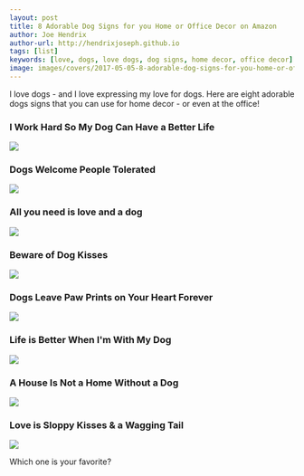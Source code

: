 ```yaml
---
layout: post
title: 8 Adorable Dog Signs for you Home or Office Decor on Amazon
author: Joe Hendrix
author-url: http://hendrixjoseph.github.io
tags: [list]
keywords: [love, dogs, love dogs, dog signs, home decor, office decor]
image: images/covers/2017-05-05-8-adorable-dog-signs-for-you-home-or-office-decor-on-amazon.jpg
---
```


I love dogs - and I love expressing my love for dogs. Here are eight adorable dogs signs that you can use for home decor - or even at the office!

### I Work Hard So My Dog Can Have a Better Life

<a href="https://www.amazon.com/Primitives-Kathy-Wood-Better-5-Inch/dp/B00CJFA4C8/ref=as_li_ss_il?&linkCode=li3&tag=puppysnuggles-20&linkId=48f544af386978326d287578175b2f59" target="_blank"><img border="0" src="//ws-na.amazon-adsystem.com/widgets/q?_encoding=UTF8&ASIN=B00CJFA4C8&Format=_SL250_&ID=AsinImage&MarketPlace=US&ServiceVersion=20070822&WS=1&tag=puppysnuggles-20" ></a><img src="https://ir-na.amazon-adsystem.com/e/ir?t=puppysnuggles-20&l=li3&o=1&a=B00CJFA4C8" width="1" height="1" border="0" alt="" style="border:none !important; margin:0px !important;" />

### Dogs Welcome People Tolerated

<a href="https://www.amazon.com/SJT94125-Welcome-People-Tolerated-plaque/dp/B00PD8ZCCU/ref=as_li_ss_il?&linkCode=li3&tag=puppysnuggles-20&linkId=c4cefe4025ed00ef4739bd934d606fba" target="_blank"><img border="0" src="//ws-na.amazon-adsystem.com/widgets/q?_encoding=UTF8&ASIN=B00PD8ZCCU&Format=_SL250_&ID=AsinImage&MarketPlace=US&ServiceVersion=20070822&WS=1&tag=puppysnuggles-20" ></a><img src="https://ir-na.amazon-adsystem.com/e/ir?t=puppysnuggles-20&l=li3&o=1&a=B00PD8ZCCU" width="1" height="1" border="0" alt="" style="border:none !important; margin:0px !important;" />

### All you need is love and a dog

<a href="https://www.amazon.com/Primitives-Kathy-Box-Sign-Need/dp/B004MRX2ZM/ref=as_li_ss_il?&linkCode=li2&tag=puppysnuggles-20&linkId=a175f1004189e3c39cc6325daa726891" target="_blank"><img border="0" src="//ws-na.amazon-adsystem.com/widgets/q?_encoding=UTF8&ASIN=B004MRX2ZM&Format=_SL160_&ID=AsinImage&MarketPlace=US&ServiceVersion=20070822&WS=1&tag=puppysnuggles-20" ></a><img src="https://ir-na.amazon-adsystem.com/e/ir?t=puppysnuggles-20&l=li2&o=1&a=B004MRX2ZM" width="1" height="1" border="0" alt="" style="border:none !important; margin:0px !important;" />

### Beware of Dog Kisses

<a href="https://www.amazon.com/Primitives-Kathy-Sign-3-Inch-Kisses/dp/B007RPZXFI/ref=as_li_ss_il?&linkCode=li3&tag=puppysnuggles-20&linkId=b9c9e1236f29abade6679b8e31b06d3f" target="_blank"><img border="0" src="//ws-na.amazon-adsystem.com/widgets/q?_encoding=UTF8&ASIN=B007RPZXFI&Format=_SL250_&ID=AsinImage&MarketPlace=US&ServiceVersion=20070822&WS=1&tag=puppysnuggles-20" ></a><img src="https://ir-na.amazon-adsystem.com/e/ir?t=puppysnuggles-20&l=li3&o=1&a=B007RPZXFI" width="1" height="1" border="0" alt="" style="border:none !important; margin:0px !important;" />

### Dogs Leave Paw Prints on Your Heart Forever

<a href="https://www.amazon.com/Primitives-Kathy-3-Inch-4-Inch-Prints/dp/B00864B7JU/ref=as_li_ss_il?&linkCode=li3&tag=puppysnuggles-20&linkId=6fc6015688e97686905b30bd55737281" target="_blank"><img border="0" src="//ws-na.amazon-adsystem.com/widgets/q?_encoding=UTF8&ASIN=B00864B7JU&Format=_SL250_&ID=AsinImage&MarketPlace=US&ServiceVersion=20070822&WS=1&tag=puppysnuggles-20" ></a><img src="https://ir-na.amazon-adsystem.com/e/ir?t=puppysnuggles-20&l=li3&o=1&a=B00864B7JU" width="1" height="1" border="0" alt="" style="border:none !important; margin:0px !important;" />

### Life is Better When I'm With My Dog

<a href="https://www.amazon.com/Primitives-Kathy-Square-Sign-4-Inch/dp/B00DN6GZZC/ref=as_li_ss_il?&linkCode=li3&tag=puppysnuggles-20&linkId=3ad2c9941487a4138b1ddb2f0cbe5131" target="_blank"><img border="0" src="//ws-na.amazon-adsystem.com/widgets/q?_encoding=UTF8&ASIN=B00DN6GZZC&Format=_SL250_&ID=AsinImage&MarketPlace=US&ServiceVersion=20070822&WS=1&tag=puppysnuggles-20" ></a><img src="https://ir-na.amazon-adsystem.com/e/ir?t=puppysnuggles-20&l=li3&o=1&a=B00DN6GZZC" width="1" height="1" border="0" alt="" style="border:none !important; margin:0px !important;" />

### A House Is Not a Home Without a Dog

<a href="https://www.amazon.com/House-Home-Without-Wood-Plaque-sign/dp/B00CSRJ1BM/ref=as_li_ss_il?&linkCode=li3&tag=puppysnuggles-20&linkId=c4eb31aa8df1357e0c2a93749463422e" target="_blank"><img border="0" src="//ws-na.amazon-adsystem.com/widgets/q?_encoding=UTF8&ASIN=B00CSRJ1BM&Format=_SL250_&ID=AsinImage&MarketPlace=US&ServiceVersion=20070822&WS=1&tag=puppysnuggles-20" ></a><img src="https://ir-na.amazon-adsystem.com/e/ir?t=puppysnuggles-20&l=li3&o=1&a=B00CSRJ1BM" width="1" height="1" border="0" alt="" style="border:none !important; margin:0px !important;" />

### Love is Sloppy Kisses & a Wagging Tail

<a href="https://www.amazon.com/Barnyard-Designs-Wagging-Vintage-Country/dp/B01DOPWNDE/ref=as_li_ss_il?&linkCode=li3&tag=puppysnuggles-20&linkId=67b1505a336a1361e92c79bed62323f3" target="_blank"><img border="0" src="//ws-na.amazon-adsystem.com/widgets/q?_encoding=UTF8&ASIN=B01DOPWNDE&Format=_SL250_&ID=AsinImage&MarketPlace=US&ServiceVersion=20070822&WS=1&tag=puppysnuggles-20" ></a><img src="https://ir-na.amazon-adsystem.com/e/ir?t=puppysnuggles-20&l=li3&o=1&a=B01DOPWNDE" width="1" height="1" border="0" alt="" style="border:none !important; margin:0px !important;" />



Which one is your favorite?
